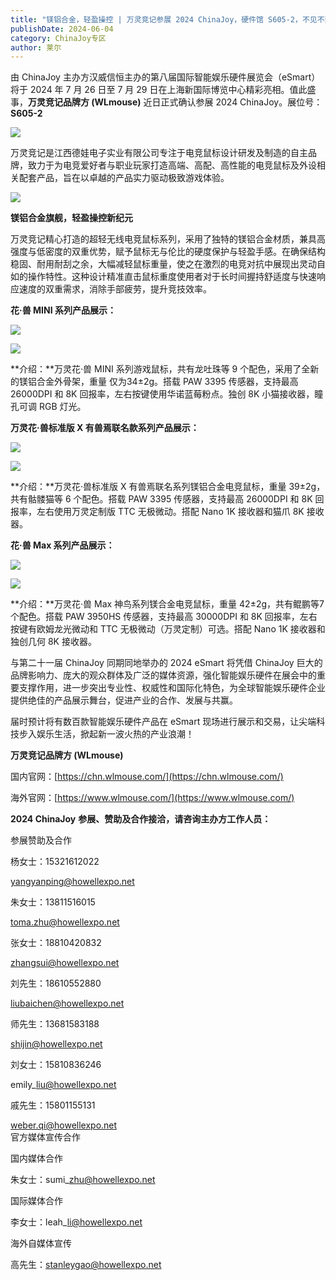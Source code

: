```yaml
---
title: "镁铝合金，轻盈操控 | 万灵竞记参展 2024 ChinaJoy，硬件馆 S605-2，不见不散！"
publishDate: 2024-06-04
category: ChinaJoy专区
author: 莱尔
---
```


由 ChinaJoy 主办方汉威信恒主办的第八届国际智能娱乐硬件展览会（eSmart）将于 2024 年 7 月 26 日至 7 月 29 日在上海新国际博览中心精彩亮相。值此盛事，**万灵竞记品牌方 (WLmouse)** 近日正式确认参展 2024 ChinaJoy。展位号：**S605-2**

![](https://ec-net-1251389766.cos.ap-shanghai.myqcloud.com/wp-content/uploads/2024/06/20240604215547932.jpg)

万灵竞记是江西德娃电子实业有限公司专注于电竞鼠标设计研发及制造的自主品牌，致力于为电竞爱好者与职业玩家打造高端、高配、高性能的电竞鼠标及外设相关配套产品，旨在以卓越的产品实力驱动极致游戏体验。

![](https://ec-net-1251389766.cos.ap-shanghai.myqcloud.com/wp-content/uploads/2024/06/20240604215552607.jpg)

**镁铝合金旗舰，轻盈操控新纪元**

万灵竞记精心打造的超轻无线电竞鼠标系列，采用了独特的镁铝合金材质，兼具高强度与低密度的双重优势，赋予鼠标无与伦比的硬度保护与轻盈手感。在确保结构稳固、耐用耐刮之余，大幅减轻鼠标重量，使之在激烈的电竞对抗中展现出灵动自如的操作特性。这种设计精准直击鼠标重度使用者对于长时间握持舒适度与快速响应速度的双重需求，消除手部疲劳，提升竞技效率。

**花·兽 MINI 系列产品展示：**

![](https://ec-net-1251389766.cos.ap-shanghai.myqcloud.com/wp-content/uploads/2024/06/20240604215557370-1024x577.jpg)

![](https://ec-net-1251389766.cos.ap-shanghai.myqcloud.com/wp-content/uploads/2024/06/20240604215602331-1024x531.jpg)

**介绍：**万灵花·兽 MINI 系列游戏鼠标，共有龙吐珠等 9 个配色，采用了全新的镁铝合金外骨架，重量 仅为34±2g。搭载 PAW 3395 传感器，支持最高 26000DPI 和 8K 回报率，左右按键使用华诺蓝莓粉点。独创 8K 小猫接收器，瞳孔可调 RGB 灯光。

**万灵花·兽标准版 X 有兽焉联名款系列产品展示：**

![](https://ec-net-1251389766.cos.ap-shanghai.myqcloud.com/wp-content/uploads/2024/06/20240604215611669-1024x576.jpg)

![](https://ec-net-1251389766.cos.ap-shanghai.myqcloud.com/wp-content/uploads/2024/06/20240604215614996-1024x556.jpg)

**介绍：**万灵花·兽标准版 X 有兽焉联名系列镁铝合金电竞鼠标，重量 39±2g，共有骷髅猫等 6 个配色。搭载 PAW 3395 传感器，支持最高 26000DPI 和 8K 回报率，左右使用万灵定制版 TTC 无极微动。搭配 Nano 1K 接收器和猫爪 8K 接收器。  
  
**花·兽 Max 系列产品展示：**

![](https://ec-net-1251389766.cos.ap-shanghai.myqcloud.com/wp-content/uploads/2024/06/20240604215622101-1024x576.jpg)

![](https://ec-net-1251389766.cos.ap-shanghai.myqcloud.com/wp-content/uploads/2024/06/20240604215624661-1024x527.jpg)

**介绍：**万灵花·兽 Max 神鸟系列镁合金电竞鼠标，重量 42±2g，共有鲲鹏等7个配色。搭载 PAW 3950HS 传感器，支持最高 30000DPI 和 8K 回报率，左右按键有欧姆龙光微动和 TTC 无极微动（万灵定制）可选。搭配 Nano 1K 接收器和独创几何 8K 接收器。

与第二十一届 ChinaJoy 同期同地举办的 2024 eSmart 将凭借 ChinaJoy 巨大的品牌影响力、庞大的观众群体及广泛的媒体资源，强化智能娱乐硬件在展会中的重要支撑作用，进一步突出专业性、权威性和国际化特色，为全球智能娱乐硬件企业提供绝佳的产品展示舞台，促进产业的合作、发展与共赢。

届时预计将有数百款智能娱乐硬件产品在 eSmart 现场进行展示和交易，让尖端科技步入娱乐生活，掀起新一波火热的产业浪潮！

**万灵竞记品牌方 (WLmouse)** 

国内官网：[https://chn.wlmouse.com/](https://chn.wlmouse.com/)

海外官网：[https://www.wlmouse.com/](https://www.wlmouse.com/)

**2024 ChinaJoy** **参展、赞助及合作接洽，请咨询主办方工作人员：**

  
参展赞助及合作

杨女士：15321612022

yangyanping@howellexpo.net

朱女士：13811516015

toma.zhu@howellexpo.net

张女士：18810420832

zhangsui@howellexpo.net

刘先生：18610552880

liubaichen@howellexpo.net

师先生：13681583188

shijin@howellexpo.net

刘女士：15810836246

emily\_liu@howellexpo.net

戚先生：15801155131

weber.qi@howellexpo.net  
官方媒体宣传合作

国内媒体合作

朱女士：sumi\_zhu@howellexpo.net

国际媒体合作

李女士：leah\_li@howellexpo.net

海外自媒体宣传

高先生：stanleygao@howellexpo.net

